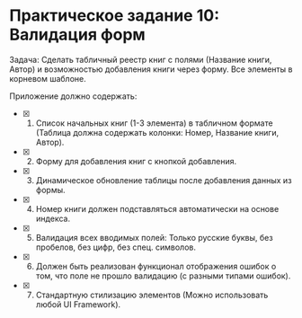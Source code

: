 # Практическое задание 10: Валидация форм

Задача: Сделать табличный реестр книг с полями (Название книги, Автор) и возможностью добавления книги через форму. Все элементы в корневом шаблоне.

Приложение должно содержать:

- [x] 1. Список начальных книг (1-3 элемента) в табличном формате (Таблица должна содержать колонки: Номер, Название книги, Автор).
- [x] 2. Форму для добавления книг с кнопкой добавления.
- [x] 3. Динамическое обновление таблицы после добавления данных из формы.
- [x] 4. Номер книги должен подставляться автоматически на основе индекса.
- [x] 5. Валидация всех вводимых полей: Только русские буквы, без пробелов, без цифр, без спец. символов.
- [x] 6. Должен быть реализован функционал отображения ошибок о том, что поле не прошло валидацию (с разными типами ошибок).
- [x] 7. Стандартную стилизацию элементов (Можно использовать любой UI Framework).
